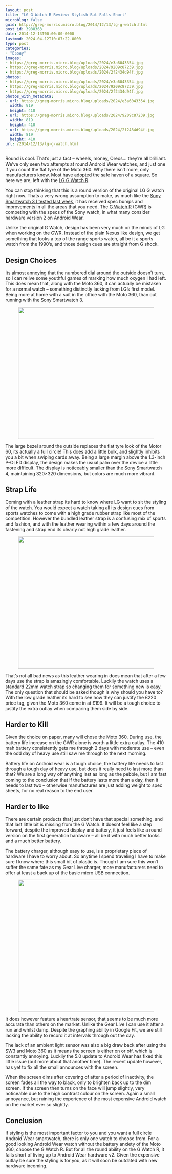 ```yaml
---
layout: post
title: "LG G Watch R Review: Stylish But Falls Short"
microblog: false
guid: http://greg-morris.micro.blog/2014/12/13/lg-g-watch.html
post_id: 3988363
date: 2014-12-13T00:00:00-0000
lastmod: 2024-04-12T10:07:22-0000
type: post
categories:
- "Essay"
images:
- https://greg-morris.micro.blog/uploads/2024/e3a6043354.jpg
- https://greg-morris.micro.blog/uploads/2024/9209c87239.jpg
- https://greg-morris.micro.blog/uploads/2024/2f2434d94f.jpg
photos:
- https://greg-morris.micro.blog/uploads/2024/e3a6043354.jpg
- https://greg-morris.micro.blog/uploads/2024/9209c87239.jpg
- https://greg-morris.micro.blog/uploads/2024/2f2434d94f.jpg
photos_with_metadata:
- url: https://greg-morris.micro.blog/uploads/2024/e3a6043354.jpg
  width: 819
  height: 410
- url: https://greg-morris.micro.blog/uploads/2024/9209c87239.jpg
  width: 819
  height: 410
- url: https://greg-morris.micro.blog/uploads/2024/2f2434d94f.jpg
  width: 819
  height: 410
url: /2014/12/13/lg-g-watch.html
---
```

<p>Round is cool. That’s just a fact – wheels, money, Oreos… they’re all brilliant. We’ve only seen two attempts at round Android Wear watches, and just one if you count the flat tyre of the Moto 360. Why there isn’t more, only manufacturers know. Most have adopted the safe haven of a square. So here we are, left with the <a href="http://amzn.to/1GmJPB6">LG G Watch R</a>.</p>
<p>You can stop thinking that this is a round version of the original LG G watch right now. Thats a very wrong assumption to make, as much like the <a href="http://techaeris.com/2014/12/04/sony-smartwatch-3-review-the-best-android-wear-watch-at-the-moment/">Sony Smartwatch 3 I tested last week</a>, it has received spec bumps and improvements in all the areas that you need. The <a href="http://amzn.to/1GmJPB6">G Watch R</a> (GWR) is competing with the specs of the Sony watch, in what many consider hardware version 2 on Android Wear.</p>
<p>Unlike the original G Watch, design has been very much on the minds of LG when working on the GWR. Instead of the plain Nexus like design, we get something that looks a top of the range sports watch, all be it a sports watch from the 1990’s, and those design cues are straight from G shock.</p>
<h2 id="design-choices"><strong><strong><strong>Design Choices</strong></strong></strong></h2>
<p>Its almost annoying that the numbered dial around the outside doesn’t turn, so I can relive some youthful games of marking how much oxygen I had left. This does mean that, along with the Moto 360, it can actually be mistaken for a normal watch – something distinctly lacking from LG’s first model. Being more at home with a suit in the office with the Moto 360, than out running with the Sony Smartwatch 3.</p>
<figure class="kg-card kg-image-card"><img class="kg-image" src="https://greg-morris.micro.blog/uploads/2024/e3a6043354.jpg" alt="" width="819" height="410" /></figure>
<p>The large bezel around the outside replaces the flat tyre look of the Motor 60, its actually a full circle! This does add a little bulk, and slightly inhibits you a bit when swiping cards away. Being a large margin above the 1.3-inch P-OLED display, the design makes the usual palm over the device a little more difficult. The display is noticeably smaller than the Sony Smartwatch 4, maintaining 320×320 dimensions, but colors are much more vibrant.</p>
<h2 id="strap-life"><strong><strong><strong>Strap Life</strong></strong></strong></h2>
<p>Coming with a leather strap its hard to know where LG want to sit the styling of the watch. You would expect a watch taking all its design cues from sports watches to come with a high grade rubber strap like most of the competition. However the bundled leather strap is a confusing mix of sports and fashion, and with the leather wearing within a few days around the fastening and strap end its clearly not high grade leather.</p>
<figure class="kg-card kg-image-card"><img class="kg-image" src="https://greg-morris.micro.blog/uploads/2024/9209c87239.jpg" alt="" width="819" height="410" /></figure>
<p>That’s not all bad news as this leather wearing in does mean that after a few days use the strap is amazingly comfortable. Luckily the watch uses a standard 22mm watch strap so changing them for something new is easy. The only question that should be asked though is why should you have to? With the low grade leather its hard to see how they can justify the £220 price tag, given the Moto 360 come in at £199. It will be a tough choice to justify the extra outlay when comparing them side by side.</p>
<h2 id="harder-to-kill"><strong><strong><strong>Harder to Kill</strong></strong></strong></h2>
<p>Given the choice on paper, many will chose the Moto 360. During use, the battery life increase on the GWR alone is worth a little extra outlay. The 410 mah battery consistently gets me through 2 days with moderate use – even the odd day of heavy use still saw me through to the next morning.</p>
<p>Battery life on Android wear is a tough choice, the battery life needs to last through a tough day of heavy use, but does it really need to last more than that? We are a long way off anything last as long as the pebble, but I am fast coming to the conclusion that if the battery lasts more than a day, then it needs to last two – otherwise manufactures are just adding weight to spec sheets, for no real reason to the end user.</p>
<h2 id="harder-to-like"><strong><strong><strong>Harder to like</strong></strong></strong></h2>
<p>There are certain products that just don’t have that special something, and that last little bit is missing from the G Watch. It doesnt feel like a step forward, despite the improved display and battery, it just feels like a round version on the first generation hardware – all be it with much better looks and a much better battery.</p>
<p>The battery charger, although easy to use, is a proprietary piece of hardware I have to worry about. So anytime I spend traveling I have to make sure I know where this small bit of plastic is. Though I am sure this won’t suffer the same fate as my Gear Live charger, more manufacturers need to offer at least a back up of the basic micro USB connection.</p>
<figure class="kg-card kg-image-card"><img class="kg-image" src="https://greg-morris.micro.blog/uploads/2024/2f2434d94f.jpg" alt="" width="819" height="410" /></figure>
<p>It does however feature a heartrate sensor, that seems to be much more accurate than others on the market. Unlike the Gear Live I can use it after a run and whilst damp. Despite the graphing ability in Google Fit, we are still lacking the ability to record it at intervals through out the day.</p>
<p>The lack of an ambient light sensor was also a big draw back after using the SW3 and Moto 360 as it means the screen is either on or off, which is constantly annoying. Luckily the 5.0 update to Android Wear has fixed this little issue (but more about that another time). The recent update however, has yet to fix all the small announces with the screen.</p>
<p>When the screen dims after covering of after a period of inactivity, the screen fades all the way to black, only to brighten back up to the dim screen. If the screen then turns on the face will jump slightly, very noticeable due to the high contrast colour on the screen. Again a small annoyance, but ruining the experience of the most expensive Android watch on the market ever so slightly.</p>
<h2 id="conclusion"><strong><strong><strong>Conclusion</strong></strong></strong></h2>
<p>If styling is the most important factor to you and you want a full circle Android Wear smartwatch, there is only one watch to choose from. For a good looking Android Wear watch without the battery anxiety of the Moto 360, choose the G Watch R. But for all the round ability on the G Watch R, it falls short of living up to Android Wear hardware v2. Given the expensive outlay be sure the styling is for you, as it will soon be outdated with new hardware incoming.</p>
